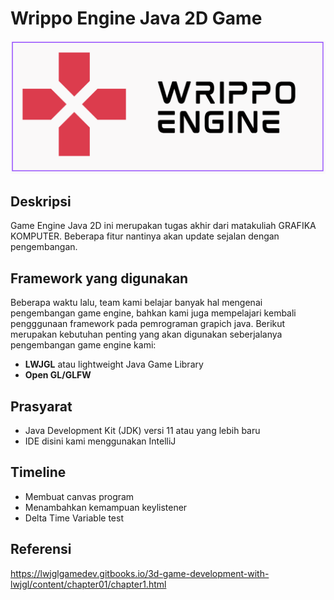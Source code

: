 # Wrippo Engine Java 2D Game

![Logo Mesin Permainan](/assets/logo.PNG)

## Deskripsi

Game Engine Java 2D ini merupakan tugas akhir dari matakuliah GRAFIKA KOMPUTER. Beberapa fitur nantinya akan update sejalan dengan pengembangan.

## Framework yang digunakan

Beberapa waktu lalu, team kami belajar banyak hal mengenai pengembangan game engine, bahkan kami juga mempelajari kembali pengggunaan framework pada pemrograman grapich java. Berikut merupakan kebutuhan penting yang akan digunakan seberjalanya pengembangan game engine kami:

- **LWJGL** atau lightweight Java Game Library
- **Open GL/GLFW**

## Prasyarat

- Java Development Kit (JDK) versi 11 atau yang lebih baru
- IDE disini kami menggunakan IntelliJ

## Timeline

- Membuat canvas program
- Menambahkan kemampuan keylistener
- Delta Time Variable test

## Referensi
https://lwjglgamedev.gitbooks.io/3d-game-development-with-lwjgl/content/chapter01/chapter1.html